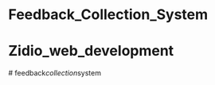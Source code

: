 # Feedback_Collection_System
# Zidio_web_development
#   f e e d b a c k _ c o l l e c t i o n _ s y s t e m  
 
